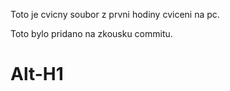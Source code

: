 Toto je cvicny soubor z prvni hodiny cviceni na pc.

Toto bylo pridano na zkousku commitu.

Alt-H1
======
